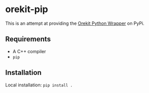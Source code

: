 # orekit-pip

This is an attempt at providing the [Orekit Python Wrapper](https://gitlab.orekit.org/orekit-labs/python-wrapper/-/wikis/home) on PyPi.

## Requirements

* A C++ compiler
* `pip`

## Installation

Local installation: `pip install .`